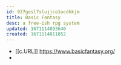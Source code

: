 ```yaml
---
id: 937gosl7slujjco1ucdkkjm
title: Basic Fantasy
desc: a free-ish rpg system
updated: 1671114893640
created: 1671114811852
---
```


- [[c.URL]] https://www.basicfantasy.org/
- 